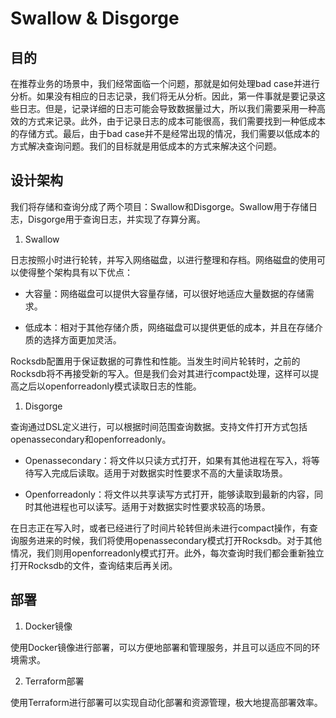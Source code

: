 # Swallow & Disgorge

## 目的
在推荐业务的场景中，我们经常面临一个问题，那就是如何处理bad case并进行分析。如果没有相应的日志记录，我们将无从分析。因此，第一件事就是要记录这些日志。但是，记录详细的日志可能会导致数据量过大，所以我们需要采用一种高效的方式来记录。此外，由于记录日志的成本可能很高，我们需要找到一种低成本的存储方式。最后，由于bad case并不是经常出现的情况，我们需要以低成本的方式解决查询问题。我们的目标就是用低成本的方式来解决这个问题。


## 设计架构
我们将存储和查询分成了两个项目：Swallow和Disgorge。Swallow用于存储日志，Disgorge用于查询日志，并实现了存算分离。

1. Swallow

日志按照小时进行轮转，并写入网络磁盘，以进行整理和存档。网络磁盘的使用可以使得整个架构具有以下优点：

- 大容量：网络磁盘可以提供大容量存储，可以很好地适应大量数据的存储需求。

- 低成本：相对于其他存储介质，网络磁盘可以提供更低的成本，并且在存储介质的选择方面更加灵活。

Rocksdb配置用于保证数据的可靠性和性能。当发生时间片轮转时，之前的Rocksdb将不再接受新的写入。但是我们会对其进行compact处理，这样可以提高之后以openforreadonly模式读取日志的性能。

1. Disgorge

查询通过DSL定义进行，可以根据时间范围查询数据。支持文件打开方式包括openassecondary和openforreadonly。

- Openassecondary：将文件以只读方式打开，如果有其他进程在写入，将等待写入完成后读取。适用于对数据实时性要求不高的大量读取场景。

- Openforreadonly：将文件以共享读写方式打开，能够读取到最新的内容，同时其他进程也可以读写。适用于对数据实时性要求较高的场景。


在日志正在写入时，或者已经进行了时间片轮转但尚未进行compact操作，有查询服务进来的时候，我们将使用openassecondary模式打开Rocksdb。对于其他情况，我们则用openforreadonly模式打开。此外，每次查询时我们都会重新独立打开Rocksdb的文件，查询结束后再关闭。


## 部署

1. Docker镜像

使用Docker镜像进行部署，可以方便地部署和管理服务，并且可以适应不同的环境需求。

2. Terraform部署

使用Terraform进行部署可以实现自动化部署和资源管理，极大地提高部署效率。

